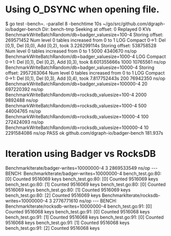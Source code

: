 # Using O_DSYNC when opening file.

$ go test -bench=. -parallel 8 -benchtime 10s                       ~/go/src/github.com/dgraph-io/badger-bench
Dir: bench-tmp
Seeking at offset: 0
Replayed 0 KVs
BenchmarkWriteBatchRandom/db=badger_valuesize=100-4         	Storing offset: 269571452
Num level 0 tables increased from 0 to 1
LOG Compact 0->1: Del [0,1), Del [0,0), Add [0,2), took 3.226299114s
Storing offset: 538758528
Num level 0 tables increased from 0 to 1
    5000	   4340670 ns/op
BenchmarkWriteBatchRandom/db=badger_valuesize=1000-4        	LOG Compact 0->1: Del [0,1), Del [0,2), Add [0,3), took 8.601355666s
    1000	  10765561 ns/op
BenchmarkWriteBatchRandom/db=badger_valuesize=10000-4       	Storing offset: 2957263064
Num level 0 tables increased from 0 to 1
LOG Compact 0->1: Del [0,1), Del [0,3), Add [0,4), took 7.817752443s
     200	  76942350 ns/op
BenchmarkWriteBatchRandom/db=badger_valuesize=100000-4      	      20	 697220392 ns/op
BenchmarkWriteBatchRandom/db=rocksdb_valuesize=100-4        	    2000	   9892488 ns/op
BenchmarkWriteBatchRandom/db=rocksdb_valuesize=1000-4       	     500	  44004765 ns/op
BenchmarkWriteBatchRandom/db=rocksdb_valuesize=10000-4      	     100	 272424093 ns/op
BenchmarkWriteBatchRandom/db=rocksdb_valuesize=100000-4     	      10	2291584086 ns/op
PASS
ok  	github.com/dgraph-io/badger-bench	181.937s

# Iteration using Badger vs RocksDB

BenchmarkIterate/badger-writes=10000000-4         	       3	2869533549 ns/op
--- BENCH: BenchmarkIterate/badger-writes=10000000-4
	bench_test.go:80: [0] Counted 9516069 keys
	bench_test.go:80: [0] Counted 9516069 keys
	bench_test.go:80: [1] Counted 9516069 keys
	bench_test.go:80: [0] Counted 9516069 keys
	bench_test.go:80: [1] Counted 9516069 keys
	bench_test.go:80: [2] Counted 9516069 keys
BenchmarkIterate/rocksdb-writes=10000000-4        	       3	2776771610 ns/op
--- BENCH: BenchmarkIterate/rocksdb-writes=10000000-4
	bench_test.go:91: [0] Counted 9516068 keys
	bench_test.go:91: [0] Counted 9516068 keys
	bench_test.go:91: [1] Counted 9516068 keys
	bench_test.go:91: [0] Counted 9516068 keys
	bench_test.go:91: [1] Counted 9516068 keys
	bench_test.go:91: [2] Counted 9516068 keys

